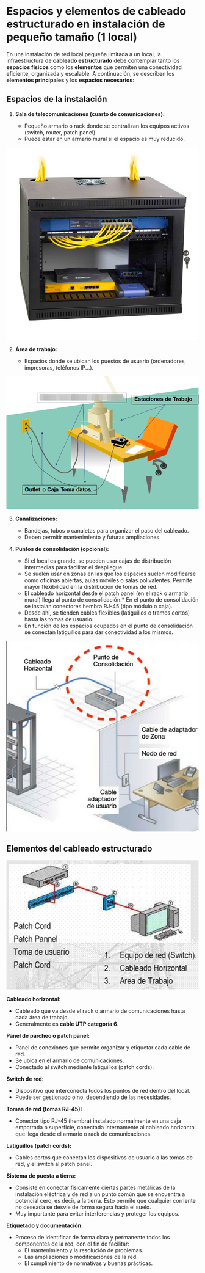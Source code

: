 # Espacios y elementos de cableado estructurado en instalación de pequeño tamaño (1 local)

En una instalación de red local pequeña limitada a un local, la infraestructura de **cableado estructurado** debe contemplar tanto los **espacios físicos** como los **elementos** que permiten una conectividad eficiente, organizada y escalable. A continuación, se describen los **elementos principales** y los **espacios necesarios**:

## Espacios de la instalación

1. **Sala de telecomunicaciones (cuarto de comunicaciones):**

   * Pequeño armario o rack donde se centralizan los equipos activos (switch, router, patch panel).
   * Puede estar en un armario mural si el espacio es muy reducido.

![Armario mural](img/armario_telecomunicaciones.png)

2. **Área de trabajo:**

   * Espacios donde se ubican los puestos de usuario (ordenadores, impresoras, teléfonos IP...).

![Área de trabajo](img/area_trabajo.png)

3. **Canalizaciones:**

   * Bandejas, tubos o canaletas para organizar el paso del cableado.
   * Deben permitir mantenimiento y futuras ampliaciones.

4. **Puntos de consolidación (opcional):**

   * Si el local es grande, se pueden usar cajas de distribución intermedias para facilitar el despliegue.
   * Se suelen usar en zonas en las que los espacios suelen modificarse como oficinas abiertas, aulas móviles o salas polivalentes. Permite mayor flexibilidad en la distribución de tomas de red.
   * El cableado horizontal desde el patch panel (en el rack o armario mural) llega al punto de consolidación.* En el punto de consolidación se instalan conectores hembra RJ-45 (tipo módulo o caja).
   * Desde ahí, se tienden cables flexibles (latiguillos o tramos cortos) hasta las tomas de usuario.
   * En función de los espacios ocupados en el punto de consolidación se conectan latiguillos para dar conectividad a los mismos.

![Punto de consolidación](img/punto_consolidacion.png)

##  Elementos del cableado estructurado

![Elementos cableado estructurado](img/elementos_ce.png)

**Cableado horizontal:**

   * Cableado que va desde el rack o armario de comunicaciones hasta cada área de trabajo.
   * Generalmente es **cable UTP categoría 6**.

**Panel de parcheo o patch panel:**

   * Panel de conexiones que permite organizar y etiquetar cada cable de red.
   * Se ubica en el armario de comunicaciones.
   * Conectado al switch mediante latiguillos (patch cords).

**Switch de red:**

   * Dispositivo que interconecta todos los puntos de red dentro del local.
   * Puede ser gestionado o no, dependiendo de las necesidades.

**Tomas de red (tomas RJ-45):**

   * Conector tipo RJ-45 (hembra) instalado normalmente en una caja empotrada o superficie, conectada internamente al cableado horizontal que llega desde el armario o rack de comunicaciones.

**Latiguillos (patch cords):**

   * Cables cortos que conectan los dispositivos de usuario a las tomas de red, y el switch al patch panel.

**Sistema de puesta a tierra:**

   * Consiste en conectar físicamente ciertas partes metálicas de la instalación eléctrica y de red a un punto común que se encuentra a potencial cero, es decir, a la tierra. Esto permite que cualquier corriente no deseada se desvíe de forma segura hacia el suelo.
   * Muy importante para evitar interferencias y proteger los equipos.

**Etiquetado y documentación:**

   * Proceso de identificar de forma clara y permanente todos los componentes de la red, con el fin de facilitar:
     - El mantenimiento y la resolución de problemas.
     - Las ampliaciones o modificaciones de la red.
     - El cumplimiento de normativas y buenas prácticas.

